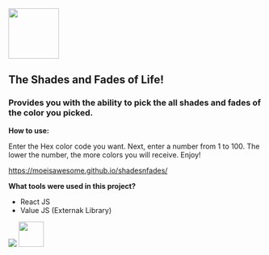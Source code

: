 <div align="left">
  <img width="100" height="100" src="https://lh3.googleusercontent.com/fife/AAWUweW-CaP4EsNZappMl38j5yXEufuInhOlskdIe3WNTZAgB3krgxmGvISOKOfk7cDlr_kP4NA4ybvxv2Md-hJig7lfGGHdJyHiEfzh-5AncIqzdo0V3-4q2R_fj1Tky82-QuaxZ4slxjdhYRIPxm7lVLncG-lzE1NNGzGgoUc_ANl46KFTsHe1GNtEon5C372Cn68eYkXicPzzhSXgw9uhkw73d3kL9vHOdgMgeOHcZ4ip2USjW7jQM0-kGzqkkQJY17xH8pv9sHAaW6lW08O43BldrjxoTY3kh-dRQIgkLD8zBFnc0rglFL1hL9dyvkyE-GM9dN0eFaLyIJBqW5RgdYZVDH1dUW6WkIalczoEtlBsTGdvpqQX-fF1hih681We6z5b2EEzrtlPSAmCwin-uuYRr7iVLQAlv6ce-yo5jzO6sHKuyDXdy-2fLxn9_FgiLtM3N5e_VvrCYEk8siAjGCU0znj6u5AfvHti_NcOBQg_MwqNb1oEPTp7WAMsxoPFucW0SoHRCk9kq6FJc8yMeA3ABweWIfVkz-_JjPX9tBCQnuVTjIIku9-N7cEhrdalEx-O7qV69zozR_0MHoeW5QwMpwBKi-EuchMXeHIdGQYP2fODbVFTP3FBqdVlz60m1pGDfU1gNsG8jB_th0sP25vPSn3TkfY8LuwWt4IQDAyzaOlErYJjgOKRDtoXeRUoMVZNOF46Yfix7LTS100G_2UZ0oo5wYsdDno=w1920-h937">
</div>

## The Shades and Fades of Life!

### Provides you with the ability to pick the all shades and fades of the color you picked.

**How to use:**

Enter the Hex color code you want. Next, enter a number from 1 to 100. The lower the number, the more colors you will receive.
Enjoy!

https://moeisawesome.github.io/shadesnfades/


**What tools were used in this project?**

* React JS
* Value JS (Externak Library)

<div align="left">
 
 
  
   <img  src="https://lh3.googleusercontent.com/fife/AAWUweXLhXVwZkeQ-LcE5NDtnTPFB2gCI5P0RRnQ5E3jWOVDCLwAXHMjgtFPmcu3yQHarhrXR3ZDAkujeRJf5288d31yi1l62SZO96kLQOfH1r8njV4f6naCMyY9BdF7EL9HIVGCN_9FsH7i_ImKbMA7osJfeH3yTduJBJKPdWRCT8N2WE8JSpDm3MBf9PXCSqJeru-fX6PHrcJRhPgW99zojkGujNgJnRKtKt57ic5rxz4OcoTWWhZKRzKFFkCnNhiLVa2nSsULjvCga_Y403MB3MUOCYJakTwRRahKVLbG0LVbVg5UFbd1F-zCY7fwTJuFcavxoV8UbtZnhWWbu8v6ey8QnnkJcL9uhwESxYVjhmOdVFN-NGqcap-QLrfdcOz3q58cDmAh5EItH199RhXU37hKKUrRFm-L-Zt_dg8lMmgKXmkZbL3CoU_zEjI2CY-y4OQ-B_25ak4N62m9xWwiofMXpFHe8QSeoNmYAHdjty9FNBHapylFAufznNlvGLeQV0K4b1vsXcjlQTSTxNqeWH_8riCgZA2pxb9jrL7nBvcY_EPBQ_Jy6AVwGJP-toeeqDkNUWMHylN6uj7V-_uFOLFAWjWi709ZfinEX411UMZjyQ6WG9hA4you77hXp3k8jJ9df9hnovhlxW77bxXXYFj60zxdMlpy9GCWUQcM5PGuqpS7f_4OzQms9bNkb4pNJFOejsjre0lQbGD9eI8FSNvqwSuEvmHPPBE=w1920-h937">
     <img height="50" src="https://lh3.googleusercontent.com/fife/AAWUweVid4IDpgkeglk0g3TmIpI1-fdxMG9zbGlfsj4JDQPgBKfvfCqoccRI9cwI54_A-qlybRg9byc-45XNJdw2J6d-kXRThLkN-TeHPc4KRENtRGpATS5kGzBJL1rgMCer9QTDTPGlzKEjvpj2d1zMXn7iziz-yqKeAov-tqpNa6xYol-Jiy_QvRxAS43ANgMH_mrFQb9_45vzvuBJmK_izZhliDQlwthXDasF0aSeDEaBIa7PoRWIaoS4aLQ7oTFdbBVF4diGaObyyvAN4EtvgpEcnoQ3XCfcjFeC0t72iz-FnWDZZE4x24UpzL1MS2rhSNjTz_l7_IX4pUporu7ehcoAyOuI0_v_Gz6mJRflakz3_qWePJt3oMcEnwnzqoM9BtwZUbwfi9C1QG8qrwd1iTGVINn38PAdImkK7AwNkgqeEA_aaR0LC08bbrykAYFxA__Ps16wvcUgzGoI3Ferin2CrczcK9DElb61Ilthp3V_jqrCiesTROSHbkLtR7dvxcp2N9zIZhGSjS3gr_rzFQyusNKjpCfbgnAOdUVUEJP5BYoEVx6YTQF2nzL5DU_LJmmDUh8uTAzezUEE48TJ0aZBKJowt2XO9jXUztVMfnFxa9_9z03uvFoXZmRpb5CdH6Lb216TRfy6BdKa1v_wrsFuem1Jth9Cr3nNNHhXw2zDvZ2ugOmj75uAk1COss_rdnF3x48ShANnZm2ka-heRcuobI1KMU0UUtc=w1920-h937">


  
  
</div>


